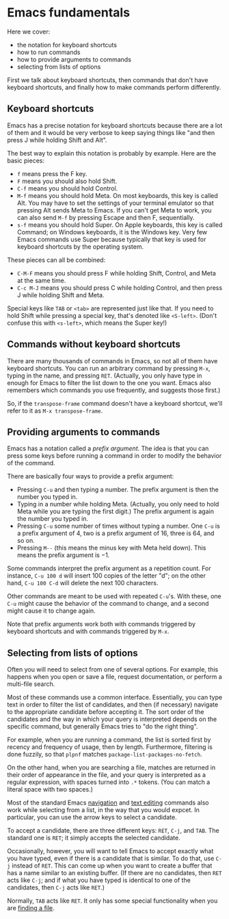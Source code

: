 # Emacs fundamentals

Here we cover:

* the notation for keyboard shortcuts
* how to run commands
* how to provide arguments to commands
* selecting from lists of options

First we talk about keyboard shortcuts, then commands that don't have
keyboard shortcuts, and finally how to make commands perform
differently.

## Keyboard shortcuts

Emacs has a precise notation for keyboard shortcuts because there are
a lot of them and it would be very verbose to keep saying things like
"and then press J while holding Shift and Alt".

The best way to explain this notation is probably by example. Here are
the basic pieces:

* `f` means press the F key.
* `F` means you should also hold Shift.
* `C-f` means you should hold Control.
* `M-f` means you should hold Meta. On most keyboards, this key is
  called Alt. You may have to set the settings of your terminal
  emulator so that pressing Alt sends Meta to Emacs. If you can't get
  Meta to work, you can also send `M-f` by pressing Escape and then F,
  sequentially.
* `s-f` means you should hold Super. On Apple keyboards, this key is
  called Command; on Windows keyboards, it is the Windows key. Very
  few Emacs commands use Super because typically that key is used for
  keyboard shortcuts by the operating system.

These pieces can all be combined:

* `C-M-F` means you should press F while holding Shift, Control, and
  Meta at the same time.
* `C-c M-J` means you should press C while holding Control, and then
  press J while holding Shift and Meta.

Special keys like `TAB` or `<tab>` are represented just like that. If
you need to hold Shift while pressing a special key, that's denoted
like `<S-left>`. (Don't confuse this with `<s-left>`, which means the
Super key!)

## Commands without keyboard shortcuts

There are many thousands of commands in Emacs, so not all of them have
keyboard shortcuts. You can run an arbitrary command by pressing
`M-x`, typing in the name, and pressing `RET`. (Actually, you only
have type in enough for Emacs to filter the list down to the one you
want. Emacs also remembers which commands you use frequently, and
suggests those first.)

So, if the `transpose-frame` command doesn't have a keyboard shortcut,
we'll refer to it as `M-x transpose-frame`.

## Providing arguments to commands

Emacs has a notation called a *prefix argument*. The idea is that you
can press some keys before running a command in order to modify the
behavior of the command.

There are basically four ways to provide a prefix argument:

* Pressing `C-u` and then typing a number. The prefix argument is then
  the number you typed in.
* Typing in a number while holding Meta. (Actually, you only need to
  hold Meta while you are typing the first digit.) The prefix argument
  is again the number you typed in.
* Pressing `C-u` some number of times without typing a number. One
  `C-u` is a prefix argument of 4, two is a prefix argument of 16,
  three is 64, and so on.
* Pressing `M--` (this means the minus key with Meta held down). This
  means the prefix argument is −1.

Some commands interpret the prefix argument as a repetition count. For
instance, `C-u 100 d` will insert 100 copies of the letter "d"; on the
other hand, `C-u 100 C-d` will delete the next 100 characters.

Other commands are meant to be used with repeated `C-u`'s. With these,
one `C-u` might cause the behavior of the command to change, and a
second might cause it to change again.

Note that prefix arguments work both with commands triggered by
keyboard shortcuts and with commands triggered by `M-x`.

## Selecting from lists of options

Often you will need to select from one of several options. For
example, this happens when you open or save a file, request
documentation, or perform a multi-file search.

Most of these commands use a common interface. Essentially, you can
type text in order to filter the list of candidates, and then (if
necessary) navigate to the appropriate candidate before accepting it.
The sort order of the candidates and the way in which your query is
interpreted depends on the specific command, but generally Emacs tries
to "do the right thing".

For example, when you are running a command, the list is sorted first
by recency and frequency of usage, then by length. Furthermore,
filtering is done fuzzily, so that `plpnf` matches
`package-list-packages-no-fetch`.

On the other hand, when you are searching a file, matches are returned
in their order of appearance in the file, and your query is
interpreted as a regular expression, with spaces turned into `.*`
tokens. (You can match a literal space with two spaces.)

Most of the standard Emacs [navigation] and [text editing] commands
also work while selecting from a list, in the way that you would
expcet. In particular, you can use the arrow keys to select a
candidate.

[navigation]: navigation.md
[text editing]: editing.md

To accept a candidate, there are three different keys: `RET`, `C-j`,
and `TAB`. The standard one is `RET`; it simply accepts the selected
candidate.

Occasionally, however, you will want to tell Emacs to accept exactly
what you have typed, even if there is a candidate that is similar. To
do that, use `C-j` instead of `RET`. This can come up when you want to
create a buffer that has a name similar to an existing buffer. (If
there are no candidates, then `RET` acts like `C-j`; and if what you
have typed is identical to one of the candidates, then `C-j` acts like
`RET`.)

Normally, `TAB` acts like `RET`. It only has some special
functionality when you are [finding a file].

[finding a file]: find-files.md
